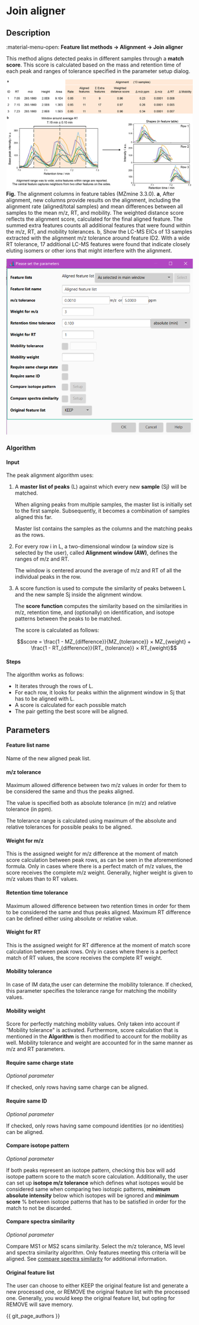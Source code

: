 # **Join aligner**

## **Description**

:material-menu-open: **Feature list methods → Alignment → Join aligner**

This method aligns detected peaks in different samples through a **match score**. This score is calculated based on the mass
and retention time of each peak and ranges of tolerance specified in the parameter setup dialog.

![Alignment example](align_scores.png)
 **Fig.** The alignment columns in feature tables (MZmine 3.3.0). **a**, After alignment, new columns provide results on the alignment, including the alignment rate (aligned/total samples) and mean differences between all samples to the mean m/z, RT, and mobility. The weighted distance score reflects the alignment score, calculated for the final aligned feature. The summed extra features counts all additional features that were found within the m/z, RT, and mobility tolerances. b, Show the LC-MS EICs of 13 samples extracted with the alignment m/z tolerance around feature ID2. With a wide RT tolerance, 17 additional LC-MS features were found that indicate closely eluting isomers or other ions that might interfere with the alignment.

![Feature alignment](join_aligner.png)

### **Algorithm**

#### **Input**

The peak alignment algorithm uses:

1. A **master list of peaks** (L) against which every new **sample** (Sj) will be matched.

    When aligning peaks from multiple samples, the master list is initially set to the first sample. Subsequently, it becomes a combination of samples aligned this far.
     
     Master list contains the samples as the columns and the matching peaks as the rows.

2. For every row i in L, a two-dimensional window (a window size is selected by the user), called **Alignment window (AW)**, defines the ranges of m/z and RT. 
    
    The window is  centered around the average of m/z and RT of all the individual peaks in the row.

3. A score function is used to compute the similarity of peaks between L and the new sample Sj inside the alignment window. 

    The **score function** computes the similarity based on the similarities in m/z, retention time, and (optionally) on identification, and isotope patterns between the peaks to be matched. 
     
    The score is calculated as follows:
    
    $$score = \frac{1 - MZ_{difference}}{MZ_{tolerance}} × MZ_{weight} + \frac{1 - RT_{difference}}{RT_
   {tolerance}} × RT_{weight}$$

#### **Steps**

The algorithm works as follows:

- It iterates through the rows of L.
- For each row, it looks for peaks within the alignment window in Sj that has to be aligned with L. 
- A score is calculated for each possible match 
- The pair getting the best score will be aligned.

## **Parameters**

#### **Feature list name**

Name of the new aligned peak list.

#### **m/z tolerance**

 Maximum allowed difference between two m/z values in order for them to be considered the same and thus the peaks aligned. 
 
The value is specified both as absolute tolerance (in m/z) and relative tolerance (in ppm). 

 The tolerance range is calculated using maximum of the absolute and relative tolerances for possible peaks to be aligned. 

#### **Weight for m/z**

This is the assigned weight for m/z difference at the moment of match score calculation between peak rows, as can be seen in the aforementioned formula. Only in cases where there is a perfect match of m/z values, the score receives the complete m/z weight. 
Generally, higher weight is given to m/z values than to RT values. 

#### **Retention time tolerance** 

Maximum allowed difference between two retention times in order for them to be considered the same and thus peaks aligned.
Maximum RT difference can be defined either using absolute or relative value. 

#### **Weight for RT**

This is the assigned weight for RT difference at the moment of match score calculation between peak rows. 
Only in cases where there is a perfect match of RT values, the score receives the complete RT weight. 

#### **Mobility tolerance**

In case of IM data,the user can determine the mobility tolerance. If checked, this parameter specifies the tolerance range for matching the mobility values. 


#### **Mobility weight**

Score for perfectly matching mobility values. Only taken into account if "Mobility tolerance" is activated. Furthermore,
score calculation that is mentioned in the **Algorithm** is then modified to account for the mobility as well. Mobility tolerance and weight are accounted for
in the same manner as m/z and RT parameters.

#### **Require same charge state**

_Optional parameter_

If checked, only rows having same charge can be aligned. 

#### **Require same ID**

_Optional parameter_

If checked, only rows having same compound identities (or no identities) can be aligned.

#### **Compare isotope pattern**

_Optional parameter_

If both peaks represent an isotope pattern, checking this box will add isotope pattern score to the match score calculation. Additionally, the user can set up **isotope m/z tolerance** which defines what isotopes would be considered same when comparing two isotopic patterns, **minimum absolute intensity** below which isotopes will be ignored and **minimum score** % between isotope patterns that has to be satisfied in order for the match to not be discarded.


#### **Compare spectra similarity**

_Optional parameter_

Compare MS1 or MS2 scans similarity. Select the m/z tolerance, MS level and spectra similarity algorithm. 
Only features meeting this criteria will be aligned.  See [compare spectra similarity](spectra_similarity.md) for additional information.

#### **Original feature list**

The user can choose to either KEEP the original feature list and generate a new processed one, or REMOVE the original feature list with the processed one.
Generally, you would keep the original feature list, but opting for REMOVE will save memory.

{{ git_page_authors }}